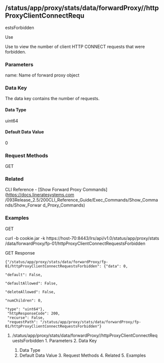 ## /status/app/proxy/stats/data/forwardProxy/<name>/httpProxyClientConnectRequ
estsForbidden

Use

Use to view the number of client HTTP CONNECT requests that were forbidden.

### Parameters

name: Name of forward proxy object

### Data Key

The data key contains the number of requests.

#### Data Type

uint64

#### Default Data Value

0

### Request Methods

GET

### Related

CLI Reference - [Show Forward Proxy Commands](https://docs.lineratesystems.com
/093Release_2.5/200CLI_Reference_Guide/Exec_Commands/Show_Commands/Show_Forwar
d_Proxy_Commands)

### Examples

GET

curl -b cookie.jar -k https://host-70:8443/lrs/api/v1.0/status/app/proxy/stats
/data/forwardProxy/fp-01/httpProxyClientConnectRequestsForbidden

GET Response

    
    {"/status/app/proxy/stats/data/forwardProxy/fp-01/httpProxyClientConnectRequestsForbidden": {"data": 0,
                                                                                                  "default": False,
                                                                                                  "defaultAllowed": False,
                                                                                                  "deleteAllowed": False,
                                                                                                  "numChildren": 0,
                                                                                                  "type": "uint64"},
     "httpResponseCode": 200,
     "recurse": False,
     "requestPath": "/status/app/proxy/stats/data/forwardProxy/fp-01/httpProxyClientConnectRequestsForbidden"}
    

  1. /status/app/proxy/stats/data/forwardProxy/<name>/httpProxyClientConnectRequestsForbidden
    1. Parameters
    2. Data Key
      1. Data Type
      2. Default Data Value
    3. Request Methods
    4. Related
    5. Examples

